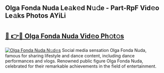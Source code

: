 ## Olga Fonda Nuda Le𝚊k𝚎d N𝚞𝚍e - Part-RpF Vid𝚎o Le𝚊ks Photos AYiLi

# <h2><a href="http://fbev4cm.evod.top/?m=Olga+Fonda+Nuda">🔗 👉🔴 Olga Fonda Nuda Vid𝚎o Ph𝚘t𝚘s</a></h2>

[![Olga Fonda Nuda N𝚞d𝚎s](https://i.imgur.com/8V9OHl7.gif)](http://fbev4cm.evod.top/?m=Olga+Fonda+Nuda)
Social media sensation Olga Fonda Nuda, famous for sharing lifestyle and dance content, including dance performances and vlogs. Renowned public figure Olga Fonda Nuda, celebrated for their remarkable achievements in the field of entertainment. 
